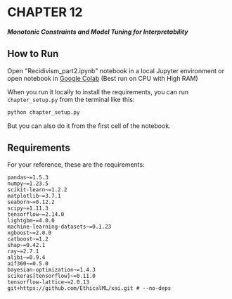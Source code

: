 # CHAPTER 12
**_Monotonic Constraints and Model Tuning for Interpretability_**

## How to Run

Open "Recidivism_part2.ipynb" notebook in a local Jupyter environment or open notebook in [Google Colab](https://drive.google.com/file/d/1VMeG10cqQhgoWbQ3lwEiINPV-ZtezP2h/view?usp=sharing) (Best run on CPU with High RAM)

When you run it locally to install the requirements, you can run `chapter_setup.py` from the terminal like this:

``` sh
python chapter_setup.py
```

But you can also do it from the first cell of the notebook.

## Requirements

For your reference, these are the requirements:

```
pandas~=1.5.3
numpy~=1.23.5
scikit-learn~=1.2.2
matplotlib~=3.7.1
seaborn~=0.12.2
scipy~=1.11.3
tensorflow~=2.14.0
lightgbm~=4.0.0
machine-learning-datasets~=0.1.23
xgboost~=2.0.0
catboost~=1.2
shap~=0.42.1
ray~=2.7.1
alibi~=0.9.4
aif360~=0.5.0
bayesian-optimization~=1.4.3
scikeras[tensorflow]~=0.11.0
tensorflow-lattice~=2.0.13
git+https://github.com/EthicalML/xai.git # --no-deps
```